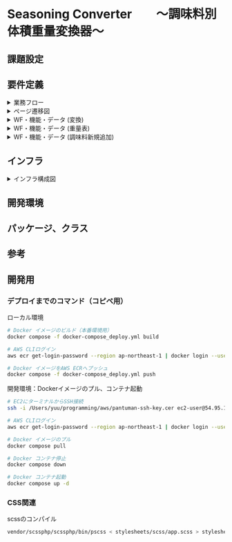 # **Seasoning Converter　　〜調味料別体積重量変換器〜**

## 課題設定

## 要件定義
<details>
<summary>業務フロー</summary>
  
![ポートフォリオ](https://github.com/pantuman116/seasoning-converter/assets/80459750/f3c489f0-70e4-4662-8975-869e37d0c38d)
</details>

<details>
<summary>ページ遷移図</summary>
  
  ![ページ遷移図](https://github.com/pantuman116/seasoning-converter/assets/80459750/02c3d5e3-33d6-4d48-86b1-654243cd0313)
</details>

<details>
<summary>WF・機能・データ (変換)</summary>

  ![WF1](https://github.com/pantuman116/seasoning-converter/assets/80459750/031b4739-e27c-48e0-b6f3-e0be2e55a18e)
</details>

<details>
<summary>WF・機能・データ (重量表)</summary>

  ![WF2](https://github.com/pantuman116/seasoning-converter/assets/80459750/1bad6426-884c-40bc-8ed4-5f5d10cbb6d3)
</details>

<details>
<summary>WF・機能・データ (調味料新規追加)</summary>

  ![WF3](https://github.com/pantuman116/seasoning-converter/assets/80459750/88a4fd7d-e5f8-48f5-b630-c82efb5a9b12)
</details>

## インフラ
<details>
<summary>インフラ構成図</summary>

  ![インフラ構築](https://github.com/pantuman116/seasoning-converter/assets/80459750/abe17ba7-d87d-4a69-b6e4-1c1d96c27d09)
</details>

## 開発環境

## パッケージ、クラス

## 参考

## 開発用
### デプロイまでのコマンド（コピペ用）
ローカル環境
```bash
# Docker イメージのビルド（本番環境用）
docker compose -f docker-compose_deploy.yml build

# AWS CLIログイン
aws ecr get-login-password --region ap-northeast-1 | docker login --username AWS --password-stdin 970168658714.dkr.ecr.ap-northeast-1.amazonaws.com

# Docker イメージをAWS ECRへプッシュ
docker compose -f docker-compose_deploy.yml push
```
開発環境：Dockerイメージのプル、コンテナ起動
```bash
# EC2にターミナルからSSH接続
ssh -i /Users/yuu/programming/aws/pantuman-ssh-key.cer ec2-user@54.95.11.14

# AWS CLIログイン
aws ecr get-login-password --region ap-northeast-1 | docker login --username AWS --password-stdin 970168658714.dkr.ecr.ap-northeast-1.amazonaws.com

# Docker イメージのプル
docker compose pull

# Docker コンテナ停止
docker compose down

# Docker コンテナ起動
docker compose up -d
```
### CSS関連
scssのコンパイル
```bash
vendor/scssphp/scssphp/bin/pscss < stylesheets/scss/app.scss > stylesheets/css/app.css
```
